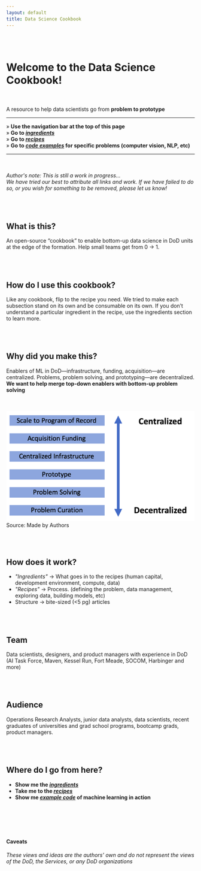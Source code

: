 ```yaml
---
layout: default
title: Data Science Cookbook
---
```

<br><br>
# Welcome to the Data Science Cookbook!

<br><br>
A resource to help data scientists go from **problem to prototype**

-----------------------------------------------
» **Use the navigation bar at the top of this page**<br>
» **Go to [_ingredients_](/ingredients)**<br>
» **Go to [_recipes_](/recipes)**<br>
» **Go to [_code examples_](https://www.datasciencecookbook.info/appendix-b/) for specific problems (computer vision, NLP, etc)**<br>

-------------------------------------------------


<br><br>
_Author's note: This is still a work in progress..._
<br>
_We have tried our best to attribute all links and work. If we have failed to do so, or you wish for something to be removed, please let us know!_
<br><br><br><br>

## What is this?
An open-source “cookbook” to enable bottom-up data science in DoD units at the edge of the formation. Help small teams get from 0 → 1.
<br><br><br><br>


## How do I use this cookbook?
Like any cookbook, flip to the recipe you need. We tried to make each subsection stand on its own and be consumable on its own. If you don’t understand a particular ingredient in the recipe, use the ingredients section to learn more.
<br><br><br><br>

## Why did you make this?
Enablers of ML in DoD—infrastructure, funding, acquisition—are centralized.
Problems, problem solving, and prototyping—are decentralized. **We want to help merge top-down enablers with bottom-up problem solving**

<br><br>
![Centralized and Decentralized](./assets/index/centralized_decentralized.png)<br>
Source: Made by Authors


<br/><br/>
## How does it work?
- _"Ingredients"_ → What goes in to the recipes (human capital, development environment, compute, data)
- _"Recipes"_ → Process. (defining the problem, data management, exploring data, building models, etc)
- Structure → bite-sized (<5 pg) articles
<br/><br/><br/><br/>

## Team
Data scientists, designers, and product managers with experience in DoD (AI Task Force, Maven, Kessel Run, Fort Meade, SOCOM, Harbinger and more)
<br/><br/><br/><br/>

## Audience
Operations Research Analysts, junior data analysts, data scientists, recent graduates of universities and grad school programs, bootcamp grads, product managers.
<br/><br/><br/><br/>

## Where do I go from here?
- **Show me the [_ingredients_](/ingredients)**
- **Take me to the [_recipes_](/recipes)**
- **Show me [_example code_](https://www.datasciencecookbook.info/appendix-b/) of machine learning in action**

<br/><br/><br/><br/>
#### Caveats
_These views and ideas are the authors' own and do not represent the views of the DoD, the Services, or any DoD organizations_
